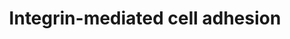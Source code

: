 ---
annotations:
- id: PW:0000286
  parent: signaling pathway
  type: Pathway Ontology
  value: integrin mediated signaling pathway
authors:
- 169.230.77.174
- MaintBot
- Thomas
- Ddigles
- L Dupuis
citedin:
- link: PMC7645421
description: 'Integrins are receptors that mediate attachment between a cell and the
  tissues surrounding it, which may be other cells or the extracellular matrix (ECM).
  They also play a role in cell signaling and thereby define cellular shape, mobility,
  and regulate the cell cycle.  Source: [[wikipedia:Integrins|Wikipedia]]'
last-edited: 2020-03-17
organisms:
- Rattus norvegicus
redirect_from:
- /index.php/Pathway:WP74
- /instance/WP74
revision: null
schema-jsonld:
- '@context': https://schema.org/
  '@id': https://wikipathways.github.io/pathways/WP74.html
  '@type': Dataset
  creator:
    '@type': Organization
    name: WikiPathways
  description: 'Integrins are receptors that mediate attachment between a cell and
    the tissues surrounding it, which may be other cells or the extracellular matrix
    (ECM). They also play a role in cell signaling and thereby define cellular shape,
    mobility, and regulate the cell cycle.  Source: [[wikipedia:Integrins|Wikipedia]]'
  keywords:
  - ACTN
  - Akt1
  - Akt2
  - Akt3
  - Araf
  - Arhgef7
  - Bcar1
  - Braf
  - CAPN10
  - CDC42
  - Capn1
  - Capn11
  - Capn2
  - Capn3
  - Capn5
  - Capn6
  - Capn7
  - Capn9
  - Capns1
  - Cav1
  - Cav2
  - Cav3
  - Crk
  - Csk
  - Dock1
  - Fyn
  - Git2
  - Grb2
  - Hras
  - ITGAE
  - ITGB3
  - ITGB5
  - Ilk
  - Itga1
  - Itga10
  - Itga11
  - Itga2
  - Itga3
  - Itga4
  - Itga5
  - Itga6
  - Itga7
  - Itga9
  - Itgad
  - Itgal
  - Itgam
  - Itgav
  - Itgax
  - Itgb1
  - Itgb2
  - Itgb4
  - Itgb6
  - Itgb7
  - Itgb8
  - LOC685269
  - MAPK7
  - MYO
  - MYO-P
  - Map2k1
  - Map2k2
  - Map2k3
  - Map2k5
  - Map2k6
  - Mapk1
  - Mapk10
  - Mapk12
  - Mapk4
  - Mapk6
  - Mylk2
  - PI5K
  - Pak1
  - Pak2
  - Pak3
  - Pak4
  - Pak6
  - Pdpk1
  - Pik3r2
  - Ptk2
  - Pxn
  - RAC3
  - RAPGEF1
  - RGD1564327
  - Rac1
  - Rac2
  - Raf1
  - Rap1a
  - Rap1b
  - Rho
  - Rock1
  - Rock2
  - Sepp1
  - Shc1
  - Shc3
  - Sorbs1
  - Sos1
  - Src
  - Tln1
  - Tns1
  - Vasp
  - Vav2
  - Vav3
  - Vcl
  - Zyx
  - p110
  license: CC0
  name: Integrin-mediated cell adhesion
seo: CreativeWork
title: Integrin-mediated cell adhesion
wpid: WP74
---